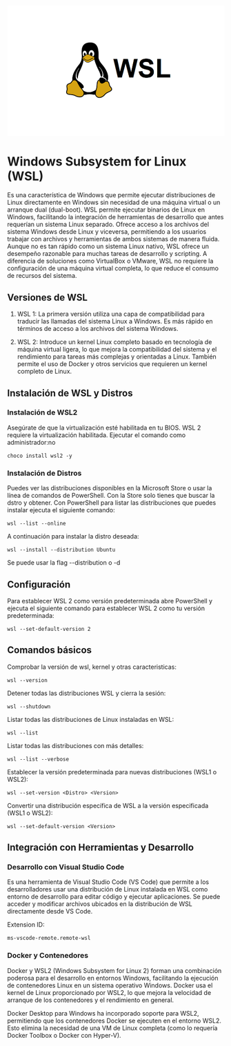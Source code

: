 
![wsl img](wsl.png)
# Windows Subsystem for Linux (WSL)
Es una característica de Windows que permite ejecutar distribuciones de Linux directamente en Windows sin necesidad de una máquina virtual o un arranque dual (dual-boot).
WSL permite ejecutar binarios de Linux en Windows, facilitando la integración de herramientas de desarrollo que antes requerían un sistema Linux separado.
Ofrece acceso a los archivos del sistema Windows desde Linux y viceversa, permitiendo a los usuarios trabajar con archivos y herramientas de ambos sistemas de manera fluida.
Aunque no es tan rápido como un sistema Linux nativo, WSL ofrece un desempeño razonable para muchas tareas de desarrollo y scripting.
A diferencia de soluciones como VirtualBox o VMware, WSL no requiere la configuración de una máquina virtual completa, lo que reduce el consumo de recursos del sistema.

## Versiones de WSL
1. WSL 1: La primera versión utiliza una capa de compatibilidad para traducir las llamadas del sistema Linux a Windows. Es más rápido en términos de acceso a los archivos del sistema Windows.

2. WSL 2: Introduce un kernel Linux completo basado en tecnología de máquina virtual ligera, lo que mejora la compatibilidad del sistema y el rendimiento para tareas más complejas y orientadas a Linux. También permite el uso de Docker y otros servicios que requieren un kernel completo de Linux.

## Instalación de WSL y Distros
### Instalación de WSL2
Asegúrate de que la virtualización esté habilitada en tu BIOS. WSL 2 requiere la virtualización habilitada.
Ejecutar el comando como administrador:no 
```shell
choco install wsl2 -y
```

### Instalación de Distros
Puedes ver las distribuciones disponibles en la Microsoft Store o usar la línea de comandos de PowerShell. Con la Store solo tienes que buscar la dstro y obtener. Con PowerShell para listar las distribuciones que puedes instalar ejecuta el siguiente comando:
```shell
wsl --list --online
```

A continuación para instalar la distro deseada:
```shell
wsl --install --distribution Ubuntu
```
Se puede usar la flag --distribution o -d

## Configuración
Para establecer WSL 2 como versión predeterminada abre PowerShell y ejecuta el siguiente comando para establecer WSL 2 como tu versión predeterminada:
```shell
wsl --set-default-version 2
```

## Comandos básicos
Comprobar la versión de wsl, kernel y otras caracteristicas:
```shell
wsl --version
```

Detener todas las distribuciones WSL y cierra la sesión:
```shell
wsl --shutdown
```

Listar todas las distribuciones de Linux instaladas en WSL:
```shell
wsl --list
```

Listar todas las distribuciones con más detalles:
```shell
wsl --list --verbose
```

Establecer la versión predeterminada para nuevas distribuciones (WSL1 o WSL2):
```shell
wsl --set-version <Distro> <Version>
```

Convertir una distribución específica de WSL a la versión especificada (WSL1 o WSL2):
```shell
wsl --set-default-version <Version>
```
## Integración con Herramientas y Desarrollo
### Desarrollo con Visual Studio Code
Es una herramienta de Visual Studio Code (VS Code) que permite a los desarrolladores usar una distribución de Linux instalada en WSL como entorno de desarrollo para editar código y ejecutar aplicaciones. Se puede acceder y modificar archivos ubicados en la distribución de WSL directamente desde VS Code.

Extension ID: 
```
ms-vscode-remote.remote-wsl
```
### Docker y Contenedores
Docker y WSL2 (Windows Subsystem for Linux 2) forman una combinación poderosa para el desarrollo en entornos Windows, facilitando la ejecución de contenedores Linux en un sistema operativo Windows. Docker usa el kernel de Linux proporcionado por WSL2, lo que mejora la velocidad de arranque de los contenedores y el rendimiento en general.

Docker Desktop para Windows ha incorporado soporte para WSL2, permitiendo que los contenedores Docker se ejecuten en el entorno WSL2. Esto elimina la necesidad de una VM de Linux completa (como lo requería Docker Toolbox o Docker con Hyper-V).
